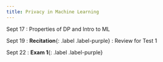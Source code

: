 ```yaml
---
title: Privacy in Machine Learning
---
```


Sept 17
: Properties of DP and Intro to ML


Sept 19
: **Recitation**{: .label .label-purple}
  : Review for Test 1

Sept 22
: **Exam 1**{: .label .label-purple}
